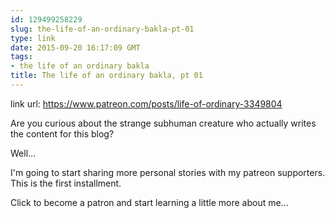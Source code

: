 ```yaml
---
id: 129499258229
slug: the-life-of-an-ordinary-bakla-pt-01
type: link
date: 2015-09-20 16:17:09 GMT
tags:
- the life of an ordinary bakla
title: The life of an ordinary bakla, pt 01
---
```

link url: https://www.patreon.com/posts/life-of-ordinary-3349804

Are you curious about the strange subhuman creature who actually writes the content for this blog?

Well...

I'm going to start sharing more personal stories with my patreon supporters. This is the first installment.

Click to become a patron and start learning a little more about me...